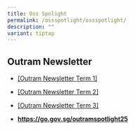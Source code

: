 ```yaml
---
title: Oss Spolight
permalink: /ossspotlight/ossspotlight/
description: ""
variant: tiptap
---
```

<h2>Outram Newsletter</h2>
<p></p>
<ul data-tight="true" class="tight">
<li>
<p><a href="/files/Parents and Students/Parents/Outram_Newsletter_2024___lite.pdf" rel="noopener noreferrer nofollow" target="_blank">[Outram Newsletter Term 1]</a>
</p>
</li>
<li>
<p><a href="/files/Parents%20and%20Students/Outram_Spotlight__2_final_compressed__1_.pdf" rel="noopener nofollow" target="_blank">[Outram Newsletter Term 2]</a>
</p>
</li>
<li>
<p><a href="/files/Parents and Students/Outram_Spotlight__3__updated.pdf" rel="noopener noreferrer nofollow" target="_blank">[Outram Newsletter Term 3]</a>
</p>
<p></p>
</li>
<li>
<p><strong><a href="https://go.gov.sg/outramspotlight25" rel="noopener noreferrer nofollow" target="_blank">https://go.gov.sg/outramspotlight25</a></strong>
</p>
</li>
</ul>
<p></p>